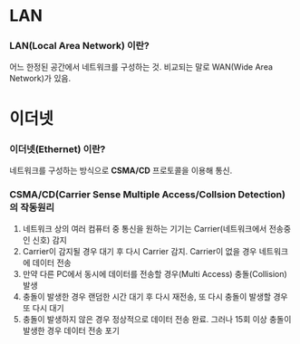 # LAN
### LAN(Local Area Network) 이란?
어느 한정된 공간에서 네트워크를 구성하는 것. 비교되는 말로 WAN(Wide Area Network)가 있음.

# 이더넷
### 이더넷(Ethernet) 이란?
네트워크를 구성하는 방식으로 **CSMA/CD** 프로토콜을 이용해 통신.

### CSMA/CD(Carrier Sense Multiple Access/Collsion Detection) 의 작동원리
1. 네트워크 상의 여러 컴퓨터 중 통신을 원하는 기기는 Carrier(네트워크에서 전송중인 신호) 감지
2. Carrier이 감지될 경우 대기 후 다시 Carrier 감지. Carrier이 없을 경우 네트워크에 데이터 전송
3. 만약 다른 PC에서 동시에 데이터를 전송할 경우(Multi Access) 충돌(Collision) 발생
4. 충돌이 발생한 경우 랜덤한 시간 대기 후 다시 재전송, 또 다시 충돌이 발생할 경우 또 다시 대기
5. 충돌이 발생하지 않은 경우 정상적으로 데이터 전송 완료. 그러나 15회 이상 충돌이 발생한 경우 데이터 전송 포기